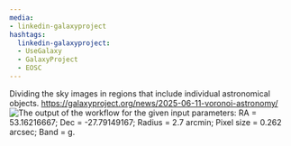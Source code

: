 ```yaml
---
media:
- linkedin-galaxyproject
hashtags:
  linkedin-galaxyproject:
  - UseGalaxy
  - GalaxyProject
  - EOSC
---
```

Dividing the sky images in regions that include individual astronomical objects.
https://galaxyproject.org/news/2025-06-11-voronoi-astronomy/
![The output of the workflow for the given input parameters: RA = 53.16216667; Dec = -27.79149167; Radius = 2.7 arcmin; Pixel size = 0.262 arcsec; Band = g.](https://galaxyproject.org/assets/static/galaxy-voronoi-astronomy-output.f57e8f9.71e9b989206467a4cbfbbc683c015a8b.png)